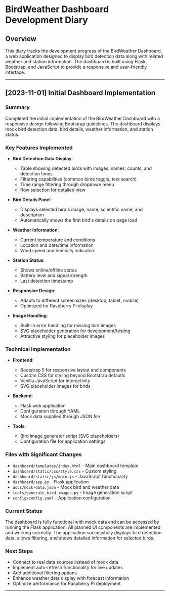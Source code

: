 # BirdWeather Dashboard Development Diary

## Overview
This diary tracks the development progress of the BirdWeather Dashboard, a web application designed to display bird detection data along with related weather and station information. The dashboard is built using Flask, Bootstrap, and JavaScript to provide a responsive and user-friendly interface.

---

## [2023-11-01] Initial Dashboard Implementation

### Summary
Completed the initial implementation of the BirdWeather Dashboard with a responsive design following Bootstrap guidelines. The dashboard displays mock bird detection data, bird details, weather information, and station status.

### Key Features Implemented
- **Bird Detection Data Display**:
  - Table showing detected birds with images, names, counts, and detection times
  - Filtering capabilities (common birds toggle, text search)
  - Time range filtering through dropdown menu
  - Row selection for detailed view

- **Bird Details Panel**:
  - Displays selected bird's image, name, scientific name, and description
  - Automatically shows the first bird's details on page load

- **Weather Information**:
  - Current temperature and conditions
  - Location and date/time information
  - Wind speed and humidity indicators

- **Station Status**:
  - Shows online/offline status
  - Battery level and signal strength
  - Last detection timestamp

- **Responsive Design**:
  - Adapts to different screen sizes (desktop, tablet, mobile)
  - Optimized for Raspberry Pi display

- **Image Handling**:
  - Built-in error handling for missing bird images
  - SVG placeholder generation for development/testing
  - Attractive styling for placeholder images

### Technical Implementation
- **Frontend**:
  - Bootstrap 5 for responsive layout and components
  - Custom CSS for styling beyond Bootstrap defaults
  - Vanilla JavaScript for interactivity
  - SVG placeholder images for birds

- **Backend**:
  - Flask web application
  - Configuration through YAML
  - Mock data supplied through JSON file

- **Tools**:
  - Bird image generator script (SVG placeholders)
  - Configuration file for application settings

### Files with Significant Changes
- `dashboard/templates/index.html` - Main dashboard template
- `dashboard/static/css/style.css` - Custom styling
- `dashboard/static/js/main.js` - JavaScript functionality
- `dashboard/app.py` - Flask application
- `docs/mock-data.json` - Mock bird and weather data
- `tools/generate_bird_images.py` - Image generation script
- `config/config.yaml` - Application configuration

### Current Status
The dashboard is fully functional with mock data and can be accessed by running the Flask application. All planned UI components are implemented and working correctly. The application successfully displays bird detection data, allows filtering, and shows detailed information for selected birds.

### Next Steps
- Connect to real data sources instead of mock data
- Implement auto-refresh functionality for live updates
- Add additional filtering options
- Enhance weather data display with forecast information
- Optimize performance for Raspberry Pi deployment

--- 